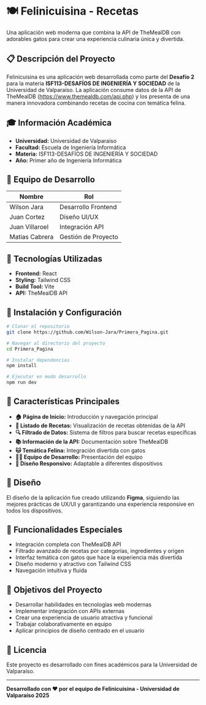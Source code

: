 # 🍽️ Felinicuisina - Recetas 

Una aplicación web moderna que combina la API de TheMealDB con adorables gatos para crear una experiencia culinaria única y divertida.

## 📋 Descripción del Proyecto

Felinicuisina es una aplicación web desarrollada como parte del **Desafío 2** para la materia **ISF113-DESAFÍOS DE INGENIERÍA Y SOCIEDAD** de la Universidad de Valparaíso. La aplicación consume datos de la API de TheMealDB (https://www.themealdb.com/api.php) y los presenta de una manera innovadora combinando recetas de cocina con temática felina.

## 🎓 Información Académica

- **Universidad:** Universidad de Valparaíso
- **Facultad:** Escuela de Ingeniería Informática
- **Materia:** ISF113-DESAFÍOS DE INGENIERÍA Y SOCIEDAD
- **Año:** Primer año de Ingeniería Informática

## 👥 Equipo de Desarrollo

| Nombre | Rol |
|--------|-----|
| Wilson Jara | Desarrollo Frontend |
| Juan Cortez | Diseño UI/UX |
| Juan Villaroel | Integración API |
| Matias Cabrera | Gestión de Proyecto |

## 🚀 Tecnologías Utilizadas

- **Frontend:** React
- **Styling:** Tailwind CSS
- **Build Tool:** Vite
- **API:** TheMealDB API

## 🔧 Instalación y Configuración

```bash
# Clonar el repositorio
git clone https://github.com/Wilson-Jara/Primera_Pagina.git

# Navegar al directorio del proyecto
cd Primera_Pagina

# Instalar dependencias
npm install

# Ejecutar en modo desarrollo
npm run dev
```

## 📱 Características Principales

- **🏠 Página de Inicio:** Introducción y navegación principal
- **📝 Listado de Recetas:** Visualización de recetas obtenidas de la API
- **🔍 Filtrado de Datos:** Sistema de filtros para buscar recetas específicas
- **📚 Información de la API:** Documentación sobre TheMealDB
- **🐱 Temática Felina:** Integración divertida con gatos
- **👨‍💻 Equipo de Desarrollo:** Presentación del equipo
- **📱 Diseño Responsivo:** Adaptable a diferentes dispositivos

## 🎨 Diseño

El diseño de la aplicación fue creado utilizando **Figma**, siguiendo las mejores prácticas de UX/UI y garantizando una experiencia responsive en todos los dispositivos.

## 🌟 Funcionalidades Especiales

- Integración completa con TheMealDB API
- Filtrado avanzado de recetas por categorías, ingredientes y origen
- Interfaz temática con gatos que hace la experiencia más divertida
- Diseño moderno y atractivo con Tailwind CSS
- Navegación intuitiva y fluida

## 🎯 Objetivos del Proyecto

- Desarrollar habilidades en tecnologías web modernas
- Implementar integración con APIs externas
- Crear una experiencia de usuario atractiva y funcional
- Trabajar colaborativamente en equipo
- Aplicar principios de diseño centrado en el usuario

## 📄 Licencia

Este proyecto es desarrollado con fines académicos para la Universidad de Valparaíso.

---

**Desarrollado con ❤️ por el equipo de Felinicuisina - Universidad de Valparaíso 2025**
